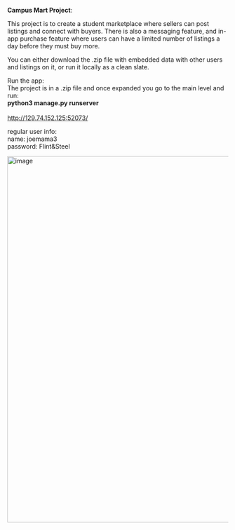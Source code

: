 <b>Campus Mart Project</b>:

This project is to create a student marketplace where sellers can post listings and connect with buyers. There is also a messaging feature, and in-app purchase feature where users can have a limited number of listings a day before they must buy more.

You can either download the .zip file with embedded data with other users and listings on it, or run it locally as a clean slate.

Run the app:<br/>
The project is in a .zip file and once expanded you go to the main level and run:<br/>
<b>python3 manage.py runserver</b><br/>
<br/>
http://129.74.152.125:52073/<br/>

regular user info:<br/>
name: joemama3<br/>
password: Flint&Steel<br/>

<img width="1716" height="836" alt="image" src="https://github.com/user-attachments/assets/2a07ac07-25e6-429f-833c-3abe7aedc708" />

